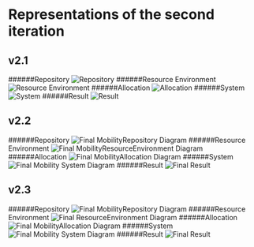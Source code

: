 # Representations of the second iteration

## v2.1

######Repository
![Repository](https://user-images.githubusercontent.com/54323073/198397720-268ac69c-1982-4016-baa4-af8d23eea510.jpg)
######Resource Environment
![Resource Environment](https://user-images.githubusercontent.com/54323073/198397768-c38bfc13-c546-4ab1-aad6-ce9d34691f15.jpg)
######Allocation
![Allocation](https://user-images.githubusercontent.com/54323073/198397391-40861fbc-71ca-4d72-b15f-54ca59f7b028.jpg)
######System
![System](https://user-images.githubusercontent.com/54323073/198397776-c4b2294c-1409-4d14-9b57-c33f01c6a801.jpg)
######Result
![Result](https://user-images.githubusercontent.com/54323073/198397772-40bea010-8756-4185-814b-fe146c1d9e01.png)


## v2.2

######Repository
![Final MobilityRepository Diagram](https://user-images.githubusercontent.com/54323073/198398121-21519888-5e79-4919-9d7d-8095280b0c64.jpg)
######Resource Environment
![Final MobilityResourceEnvironment Diagram](https://user-images.githubusercontent.com/54323073/198398123-3ec57145-0ff2-41b7-b110-e34474bac1b9.jpg)
######Allocation
![Final MobilityAllocation Diagram](https://user-images.githubusercontent.com/54323073/198398118-73c9182a-729c-47b4-9ca8-9d641ff7cf0d.jpg)
######System
![Final Mobility System Diagram](https://user-images.githubusercontent.com/54323073/198398099-b11fc692-faa2-43f6-83dd-a9e3723440ac.jpg)
######Result
![Final Result](https://user-images.githubusercontent.com/54323073/198398128-e102c1da-ed3c-4fde-b417-87d9c45959a6.png)

## v2.3

######Repository
![Final MobilityRepository Diagram](https://user-images.githubusercontent.com/54323073/198398252-3dfd9a3f-fec8-4735-831c-0a6ea64ac488.jpg)
######Resource Environment
![Final ResourceEnvironment Diagram](https://user-images.githubusercontent.com/54323073/198398259-553f9f6e-aa80-4bb7-9eb1-38ab52c0989e.jpg)
######Allocation
![Final MobilityAllocation Diagram](https://user-images.githubusercontent.com/54323073/198398243-6b17f600-b5aa-4996-8de6-76716c5ec317.jpg)
######System
![Final Mobility System Diagram](https://user-images.githubusercontent.com/54323073/198398217-6c59cf4d-c9a9-476d-a851-65dcffa7a604.jpg)
######Result
![Final Result](https://user-images.githubusercontent.com/54323073/198398262-6fc227ca-34f2-40c2-94b3-d1dd743d342c.png)


